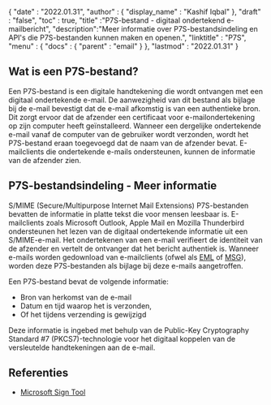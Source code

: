 {
  "date" : "2022.01.31",
  "author" : {
    "display_name" : "Kashif Iqbal"
},
  "draft" : "false",
  "toc" : true,
  "title" :"P7S-bestand - digitaal ondertekend e-mailbericht",
  "description":"Meer informatie over P7S-bestandsindeling en API's die P7S-bestanden kunnen maken en openen.",
  "linktitle" : "P7S",
  "menu" : {
    "docs" : {
      "parent" : "email"
}
},
  "lastmod" : "2022.01.31"
}

## Wat is een P7S-bestand?

Een P7S-bestand is een digitale handtekening die wordt ontvangen met een digitaal ondertekende e-mail. De aanwezigheid van dit bestand als bijlage bij de e-mail bevestigt dat de e-mail afkomstig is van een authentieke bron. Dit zorgt ervoor dat de afzender een certificaat voor e-mailondertekening op zijn computer heeft geïnstalleerd. Wanneer een dergelijke ondertekende e-mail vanaf de computer van de gebruiker wordt verzonden, wordt het P7S-bestand eraan toegevoegd dat de naam van de afzender bevat. E-mailclients die ondertekende e-mails ondersteunen, kunnen de informatie van de afzender zien.

## P7S-bestandsindeling - Meer informatie

S/MIME (Secure/Multipurpose Internet Mail Extensions) P7S-bestanden bevatten de informatie in platte tekst die voor mensen leesbaar is. E-mailclients zoals Microsoft Outlook, Apple Mail en Mozilla Thunderbird ondersteunen het lezen van de digitaal ondertekende informatie uit een S/MIME-e-mail. Het ondertekenen van een e-mail verifieert de identiteit van de afzender en vertelt de ontvanger dat het bericht authentiek is. Wanneer e-mails worden gedownload van e-mailclients (ofwel als [EML](/nl/email/eml/) of [MSG](/nl/email/msg/)), worden deze P7S-bestanden als bijlage bij deze e-mails aangetroffen.

Een P7S-bestand bevat de volgende informatie:

* Bron van herkomst van de e-mail
* Datum en tijd waarop het is verzonden,
* Of het tijdens verzending is gewijzigd

Deze informatie is ingebed met behulp van de Public-Key Cryptography Standard #7 (PKCS7)-technologie voor het digitaal koppelen van de versleutelde handtekeningen aan de e-mail.

## Referenties ##

* [Microsoft Sign Tool](https://learn.microsoft.com/en-us/windows-hardware/drivers/devtest/signtool)

